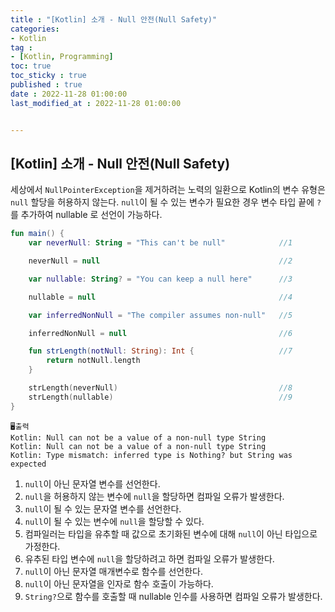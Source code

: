 ```yaml
---
title : "[Kotlin] 소개 - Null 안전(Null Safety)"
categories:
- Kotlin
tag :
- [Kotlin, Programming]
toc: true
toc_sticky : true
published : true
date : 2022-11-28 01:00:00
last_modified_at : 2022-11-28 01:00:00


---
```


## [Kotlin] 소개 - Null 안전(Null Safety)



세상에서 `NullPointerException`을 제거하려는 노력의 일환으로 Kotlin의 변수 유형은 `null` 할당을 허용하지 않는다. `null`이 될 수 있는 변수가 필요한 경우 변수 타입 끝에 `?`를 추가하여 nullable 로 선언이 가능하다. 

```kotlin
fun main() {
    var neverNull: String = "This can't be null"            //1

    neverNull = null                                        //2

    var nullable: String? = "You can keep a null here"      //3

    nullable = null                                         //4

    var inferredNonNull = "The compiler assumes non-null"   //5

    inferredNonNull = null                                  //6

    fun strLength(notNull: String): Int {                   //7
        return notNull.length
    }

    strLength(neverNull)                                    //8
    strLength(nullable)                                     //9
}
```

```
🖥️출력
Kotlin: Null can not be a value of a non-null type String
Kotlin: Null can not be a value of a non-null type String
Kotlin: Type mismatch: inferred type is Nothing? but String was expected
```

1. `null`이 아닌 문자열 변수를 선언한다.
2. `null`을 허용하지 않는 변수에 `null`을 할당하면 컴파일 오류가 발생한다.
3. `null`이 될 수 있는 문자열 변수를 선언한다.
4. `null`이 될 수 있는 변수에 `null`을 할당할 수 있다.
5. 컴파일러는 타입을 유추할 때 값으로 초기화된 변수에 대해 `null`이 아닌 타입으로 가정한다.
6. 유추된 타입 변수에 `null`을 할당하려고 하면 컴파일 오류가 발생한다.
7. `null`이 아닌 문자열 매개변수로 함수를 선언한다.
8. `null`이 아닌 문자열을 인자로 함수 호출이 가능하다.
9. `String?`으로 함수를 호출할 때 nullable 인수를 사용하면 컴파일 오류가 발생한다.
